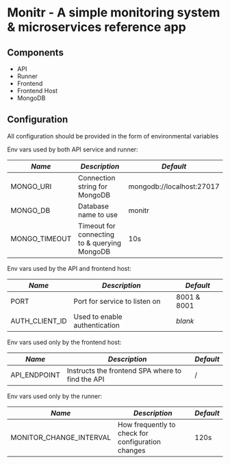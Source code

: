 # Monitr - A simple monitoring system & microservices reference app

## Components

- API
- Runner
- Frontend
- Frontend Host
- MongoDB

## Configuration

All configuration should be provided in the form of environmental variables

Env vars used by both API service and runner:

| _Name_        | _Description_                                | _Default_                 |
| ------------- | -------------------------------------------- | ------------------------- |
| MONGO_URI     | Connection string for MongoDB                | mongodb://localhost:27017 |
| MONGO_DB      | Database name to use                         | monitr                    |
| MONGO_TIMEOUT | Timeout for connecting to & querying MongoDB | 10s                       |

Env vars used by the API and frontend host:

| _Name_         | _Description_                 | _Default_   |
| -------------- | ----------------------------- | ----------- |
| PORT           | Port for service to listen on | 8001 & 8001 |
| AUTH_CLIENT_ID | Used to enable authentication | _blank_     |

Env vars used only by the frontend host:

| _Name_       | _Description_                                    | _Default_ |
| ------------ | ------------------------------------------------ | --------- |
| API_ENDPOINT | Instructs the frontend SPA where to find the API | /         |

Env vars used only by the runner:

| _Name_                  | _Description_                                     | _Default_ |
| ----------------------- | ------------------------------------------------- | --------- |
| MONITOR_CHANGE_INTERVAL | How frequently to check for configuration changes | 120s      |
